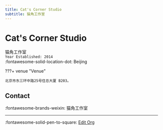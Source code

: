 ```yaml
---
title: Cat's Corner Studio
subtitle: 猫角工作室
---
```


# Cat's Corner Studio

猫角工作室  
`Year Established: 2014`  
:fontawesome-solid-location-dot: Beijing  


???+ venue "Venue"

    北京市东三环中路25号住总大厦 B203。  

## Contact

:fontawesome-brands-weixin: 猫角工作室  

---

:fontawesome-solid-pen-to-square: [Edit Org](https://github.com/swingdance/orgs/issues/new?assignees=&labels=update+org&projects=&template=03-update_entity.yml&title=Update%20Org%3A%20zh_CN%20%E2%80%A2%20Cat%27s%20Corner%20Studio&region=zh_CN&id=cat-s-corner-studio&name=Cat%27s%20Corner%20Studio)

